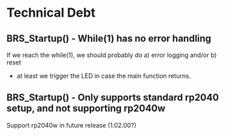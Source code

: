 # Technical Debt

## BRS_Startup() - While(1) has no error handling
If we reach the while(1), we should probably do a) error logging and/or b) reset
- at least we trigger the LED in case the main function returns.

## BRS_Startup() - Only supports standard rp2040 setup, and not supporting rp2040w
Support rp2040w in future release (1.02.00?)



